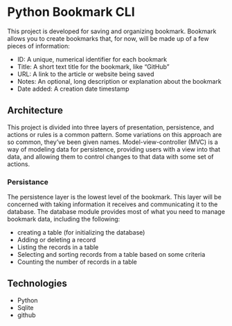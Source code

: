 # Python Bookmark CLI

This project is developed for saving and organizing bookmark. Bookmark allows
you to create bookmarks that, for now, will be made up of a few pieces of information:

- ID: A unique, numerical identifier for each bookmark
- Title: A short text title for the bookmark, like “GitHub”
- URL: A link to the article or website being saved
- Notes: An optional, long description or explanation about the bookmark
- Date added: A creation date timestamp 


## Architecture
This project is divided into three layers of presentation, persistence, and actions or rules
is a common pattern. Some variations on this approach are so common, they’ve been
given names. Model-view-controller (MVC) is a way of modeling data for persistence,
providing users with a view into that data, and allowing them to control changes to
that data with some set of actions.

### Persistance
The persistence layer is the lowest level of the bookmark.
This layer will be concerned with taking information it
receives and communicating it to the database. The database module provides 
most of what you need to manage bookmark data, including the following:
- creating a table (for initializing the database)
- Adding or deleting a record
- Listing the records in a table
- Selecting and sorting records from a table based on some criteria
- Counting the number of records in a table


## Technologies
 - Python
 - Sqlite
 - github
